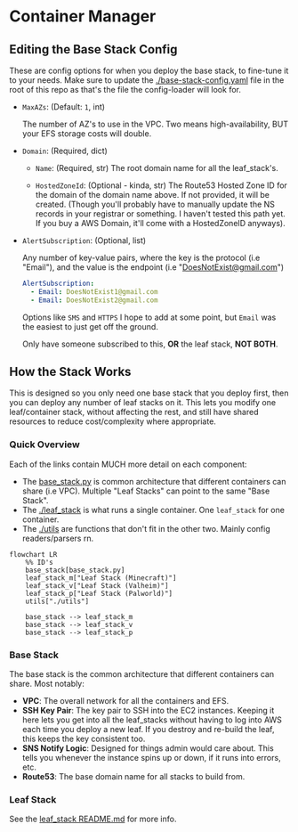 # Container Manager

## Editing the Base Stack Config

These are config options for when you deploy the base stack, to fine-tune it to your needs. Make sure to update the [./base-stack-config.yaml](../base-stack-config.yaml) file in the root of this repo as that's the file the config-loader will look for.

- `MaxAZs`: (Default: `1`, int)

  The number of AZ's to use in the VPC. Two means high-availability, BUT your EFS storage costs will double.

- `Domain`: (Required, dict)

  - `Name`: (Required, str)
    The root domain name for all the leaf_stack's.

  - `HostedZoneId`: (Optional - kinda, str)
    The Route53 Hosted Zone ID for the domain of the domain name above. If not provided, it will be created. (Though you'll probably have to manually update the NS records in your registrar or something. I haven't tested this path yet. If you buy a AWS Domain, it'll come with a HostedZoneID anyways).

- `AlertSubscription`: (Optional, list)

  Any number of key-value pairs, where the key is the protocol (i.e "Email"), and the value is the endpoint (i.e "DoesNotExist@gmail.com")

    ```yaml
    AlertSubscription:
      - Email: DoesNotExist1@gmail.com
      - Email: DoesNotExist2@gmail.com
    ```

    Options like `SMS` and `HTTPS` I hope to add at some point, but `Email` was the easiest to just get off the ground.

    Only have someone subscribed to this, **OR** the leaf stack, **NOT BOTH**.

## How the Stack Works

This is designed so you only need one base stack that you deploy first, then you can deploy any number of leaf stacks on it. This lets you modify one leaf/container stack, without affecting the rest, and still have shared resources to reduce cost/complexity where appropriate.

### Quick Overview

Each of the links contain MUCH more detail on each component:

- The [base_stack.py](./base_stack.py) is common architecture that different containers can share (i.e VPC). Multiple "Leaf Stacks" can point to the same "Base Stack".
- The [./leaf_stack](./leaf_stack/README.md) is what runs a single container. One `leaf_stack` for one container.
- The [./utils](./utils/README.md) are functions that don't fit in the other two. Mainly config readers/parsers rn.

```mermaid
flowchart LR
    %% ID's
    base_stack[base_stack.py]
    leaf_stack_m["Leaf Stack (Minecraft)"]
    leaf_stack_v["Leaf Stack (Valheim)"]
    leaf_stack_p["Leaf Stack (Palworld)"]
    utils["./utils"]

    base_stack --> leaf_stack_m
    base_stack --> leaf_stack_v
    base_stack --> leaf_stack_p
```

### Base Stack

The base stack is the common architecture that different containers can share. Most notably:

- **VPC**: The overall network for all the containers and EFS.
- **SSH Key Pair**: The key pair to SSH into the EC2 instances. Keeping it here lets you get into all the leaf_stacks without having to log into AWS each time you deploy a new leaf. If you destroy and re-build the leaf, this keeps the key consistent too.
- **SNS Notify Logic**: Designed for things admin would care about. This tells you whenever the instance spins up or down, if it runs into errors, etc.
- **Route53**: The base domain name for all stacks to build from.

### Leaf Stack

See the [leaf_stack README.md](./leaf_stack/README.md) for more info.  
